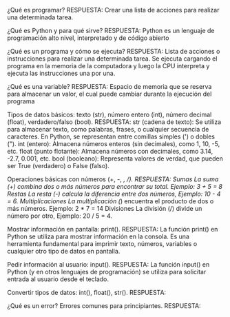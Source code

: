 ¿Qué es programar?
RESPUESTA: Crear una lista de acciones para realizar una determinada tarea.

¿Qué es Python y para qué sirve?
RESPUESTA: Python es un lenguaje de programación alto nivel, interpretado y de código abierto

¿Qué es un programa y cómo se ejecuta?
RESPUESTA: Lista de acciones o instrucciones para realizar una determinada tarea.
Se ejecuta cargando el programa en la memoria de la computadora y luego la CPU interpreta y ejecuta las instrucciones una por una.

¿Qué es una variable?
RESPUESTA: Espacio de memoria que se reserva para almacenar un valor, el cual puede cambiar durante la ejecución del programa

Tipos de datos básicos: texto (str), número entero (int), número decimal (float), verdadero/falso (bool).
RESPUESTA:
str (cadena de texto): Se utiliza para almacenar texto, como palabras, frases, o cualquier secuencia de caracteres. En Python, se representan entre comillas simples (') o dobles ("). 
int (entero): Almacena números enteros (sin decimales), como 1, 10, -5, etc. 
float (punto flotante): Almacena números con decimales, como 3.14, -2.7, 0.001, etc. 
bool (booleano): Representa valores de verdad, que pueden ser True (verdadero) o False (falso). 


Operaciones básicas con números (+, -, *, /).
RESPUESTA: 
Sumas
La suma (+) combina dos o más números para encontrar su total.
Ejemplo: 3 + 5 = 8 
Restas
La resta (-) calcula la diferencia entre dos números, Ejemplo: 10 - 4 = 6.
Multiplicaciones
La multiplicación (*) encuentra el producto de dos o más números.
Ejemplo: 2 * 7 = 14 
Divisiones
La división (/) divide un número por otro, Ejemplo: 20 / 5 = 4.


Mostrar información en pantalla: print().
RESPUESTA:
La función print() en Python se utiliza para mostrar información en la consola. Es una herramienta fundamental para imprimir texto, números, variables o cualquier otro tipo de datos en pantalla. 


Pedir información al usuario: input().
RESPUESTA:
La función input() en Python (y en otros lenguajes de programación) se utiliza para solicitar entrada al usuario desde el teclado. 

Convertir tipos de datos: int(), float(), str().
RESPUESTA:


¿Qué es un error? Errores comunes para principiantes.
RESPUESTA:


